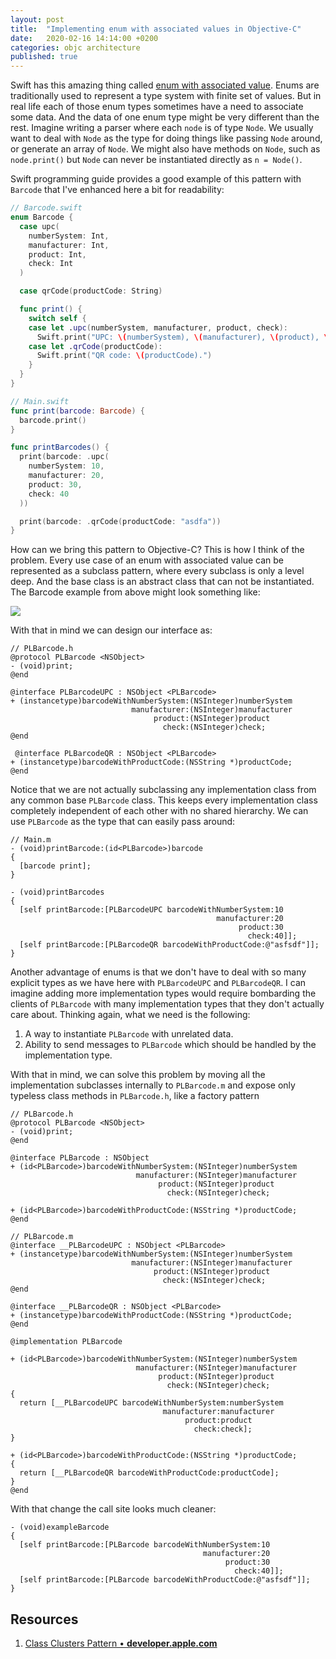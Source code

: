 ```yaml
---
layout: post
title:  "Implementing enum with associated values in Objective-C"
date:   2020-02-16 14:14:00 +0200
categories: objc architecture
published: true
---
```


Swift has this amazing thing called [enum with associated value](https://docs.swift.org/swift-book/LanguageGuide/Enumerations.html#ID148). Enums are traditionally used to represent a type system with finite set of values. But in real life each of those enum types sometimes have a need to associate some data. And the data of one enum type might be very different than the rest. Imagine writing a parser where each `node` is of type `Node`. We usually want to deal with `Node` as the type for doing things like passing `Node` around, or generate an array of `Node`. We might also have methods on `Node`, such as `node.print()` but `Node` can never be instantiated directly as `n = Node()`. 

Swift programming guide provides a good example of this pattern with `Barcode` that I've enhanced here a bit for readability:

```swift
// Barcode.swift
enum Barcode {
  case upc(
    numberSystem: Int,
    manufacturer: Int,
    product: Int,
    check: Int
  )

  case qrCode(productCode: String)

  func print() {
    switch self {
    case let .upc(numberSystem, manufacturer, product, check):
      Swift.print("UPC: \(numberSystem), \(manufacturer), \(product), \(check).")
    case let .qrCode(productCode):
      Swift.print("QR code: \(productCode).")
    }
  }
}
```
```swift
// Main.swift
func print(barcode: Barcode) {
  barcode.print()
}

func printBarcodes() {
  print(barcode: .upc(
    numberSystem: 10,
    manufacturer: 20,
    product: 30,
    check: 40
  ))

  print(barcode: .qrCode(productCode: "asdfa"))
}
```

How can we bring this pattern to Objective-C? This is how I think of the problem. Every use case of an enum with associated value can be represented as a subclass pattern, where every subclass is only a level deep. And the base class is an abstract class that can not be instantiated. The Barcode example from above might look something like:

[![](https://mermaid.ink/img/eyJjb2RlIjoiY2xhc3NEaWFncmFtXG5cdEJhcmNvZGUgPHwtLSBCYXJjb2RlUVJcblx0QmFyY29kZSA8fC0tIEJhcmNvZGVVUENcbiAgQmFyY29kZSA6IC12b2lkIHByaW50XG5cblx0Y2xhc3MgQmFyY29kZVVQQyB7XG4gICAgICBudW1iZXJTeXN0ZW06IEludCxcbiAgICAgIG1hbnVmYWN0dXJlcjogSW50LFxuICAgICAgcHJvZHVjdDogSW50LFxuICAgICAgY2hlY2s6IEludFxuXHR9XG5cbiAgY2xhc3MgQmFyY29kZVFSIHtcbiAgcHJvZHVjdENvZGU6IFN0cmluZ1xuXHR9XG5cblx0XHRcdFx0XHQiLCJtZXJtYWlkIjp7InRoZW1lIjoiZGVmYXVsdCJ9LCJ1cGRhdGVFZGl0b3IiOmZhbHNlfQ)](https://mermaid-js.github.io/mermaid-live-editor/#/edit/eyJjb2RlIjoiY2xhc3NEaWFncmFtXG5cdEJhcmNvZGUgPHwtLSBCYXJjb2RlUVJcblx0QmFyY29kZSA8fC0tIEJhcmNvZGVVUENcbiAgQmFyY29kZSA6IC12b2lkIHByaW50XG5cblx0Y2xhc3MgQmFyY29kZVVQQyB7XG4gICAgICBudW1iZXJTeXN0ZW06IEludCxcbiAgICAgIG1hbnVmYWN0dXJlcjogSW50LFxuICAgICAgcHJvZHVjdDogSW50LFxuICAgICAgY2hlY2s6IEludFxuXHR9XG5cbiAgY2xhc3MgQmFyY29kZVFSIHtcbiAgcHJvZHVjdENvZGU6IFN0cmluZ1xuXHR9XG5cblx0XHRcdFx0XHQiLCJtZXJtYWlkIjp7InRoZW1lIjoiZGVmYXVsdCJ9LCJ1cGRhdGVFZGl0b3IiOmZhbHNlfQ)

With that in mind we can design our interface as:

```objc
// PLBarcode.h
@protocol PLBarcode <NSObject>
- (void)print;
@end

@interface PLBarcodeUPC : NSObject <PLBarcode>
+ (instancetype)barcodeWithNumberSystem:(NSInteger)numberSystem
                           manufacturer:(NSInteger)manufacturer
                                product:(NSInteger)product
                                  check:(NSInteger)check;
@end

 @interface PLBarcodeQR : NSObject <PLBarcode>
+ (instancetype)barcodeWithProductCode:(NSString *)productCode;
@end
```

Notice that we are not actually subclassing any implementation class from any common base `PLBarcode` class.  This keeps every implementation class completely independent of each other with no shared hierarchy. We can use `PLBarcode` as the type that can easily pass around:

```objc
// Main.m
- (void)printBarcode:(id<PLBarcode>)barcode
{
  [barcode print];
}

- (void)printBarcodes
{
  [self printBarcode:[PLBarcodeUPC barcodeWithNumberSystem:10
                                              manufacturer:20
                                                   product:30
                                                     check:40]];
  [self printBarcode:[PLBarcodeQR barcodeWithProductCode:@"asfsdf"]];
}
```

Another advantage of enums is that we don't have to deal with so many explicit types as we have here with `PLBarcodeUPC` and `PLBarcodeQR`. I can imagine adding more implementation types would require bombarding the clients of `PLBarcode` with many implementation types that they don't actually care about. Thinking again, what we need is the following:

1. A way to instantiate `PLBarcode` with unrelated data.
2. Ability to send messages to `PLBarcode` which should be handled by the implementation type.

With that in mind, we can solve this problem by moving all the implementation subclasses internally to `PLBarcode.m` and expose only typeless class methods in `PLBarcode.h`, like a factory pattern

```objc
// PLBarcode.h
@protocol PLBarcode <NSObject>
- (void)print;
@end

@interface PLBarcode : NSObject
+ (id<PLBarcode>)barcodeWithNumberSystem:(NSInteger)numberSystem
                            manufacturer:(NSInteger)manufacturer
                                 product:(NSInteger)product
                                   check:(NSInteger)check;

+ (id<PLBarcode>)barcodeWithProductCode:(NSString *)productCode;
@end
```

```objc
// PLBarcode.m
@interface __PLBarcodeUPC : NSObject <PLBarcode>
+ (instancetype)barcodeWithNumberSystem:(NSInteger)numberSystem
                           manufacturer:(NSInteger)manufacturer
                                product:(NSInteger)product
                                  check:(NSInteger)check;
@end

@interface __PLBarcodeQR : NSObject <PLBarcode>
+ (instancetype)barcodeWithProductCode:(NSString *)productCode;
@end

@implementation PLBarcode

+ (id<PLBarcode>)barcodeWithNumberSystem:(NSInteger)numberSystem
                            manufacturer:(NSInteger)manufacturer
                                 product:(NSInteger)product
                                   check:(NSInteger)check;
{
  return [__PLBarcodeUPC barcodeWithNumberSystem:numberSystem
                                  manufacturer:manufacturer
                                       product:product
                                         check:check];
}

+ (id<PLBarcode>)barcodeWithProductCode:(NSString *)productCode;
{
  return [__PLBarcodeQR barcodeWithProductCode:productCode];
}
@end
```

With that change the call site looks much cleaner:

```objc
- (void)exampleBarcode
{
  [self printBarcode:[PLBarcode barcodeWithNumberSystem:10
                                           manufacturer:20
                                                product:30
                                                  check:40]];
  [self printBarcode:[PLBarcode barcodeWithProductCode:@"asfsdf"]];
}
```

## Resources

1. [Class Clusters Pattern • **developer.apple.com**](https://developer.apple.com/library/archive/documentation/General/Conceptual/CocoaEncyclopedia/ClassClusters/ClassClusters.html)